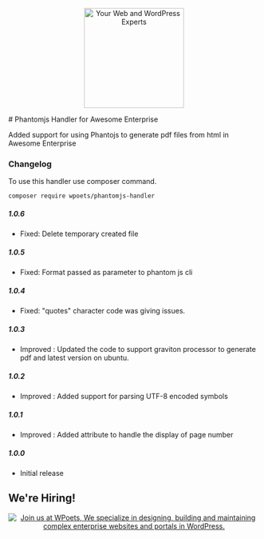 <p align="center">
	<a href="https://www.wpoets.com/" target="_blank"><img width="200"src="https://www.wpoets.com/wp-content/uploads/2018/05/WPoets-logo-1.svg" alt='Your Web and WordPress Experts'></a>
</p>
# Phantomjs Handler for Awesome Enterprise

Added support for using Phantojs to generate pdf files from html in Awesome Enterprise


### Changelog  

To use this handler use composer command.

```composer require wpoets/phantomjs-handler```

##### 1.0.6
* Fixed: Delete temporary created file


##### 1.0.5
* Fixed: Format passed as parameter to phantom js cli

##### 1.0.4
* Fixed: "quotes" character code was giving issues.

##### 1.0.3
* Improved : Updated the code to support graviton processor to generate pdf and latest version on ubuntu.

##### 1.0.2
* Improved : Added support for parsing UTF-8 encoded symbols

##### 1.0.1
* Improved : Added attribute to handle the display of page number

  
##### 1.0.0  
* Initial release

## We're Hiring!

<p align="center">
<a href="https://www.wpoets.com/careers/"><img src="https://www.wpoets.com/wp-content/uploads/2020/11/work-with-us_1776x312.png" alt="Join us at WPoets, We specialize in designing, building and maintaining complex enterprise websites and portals in WordPress."></a>
</p>

